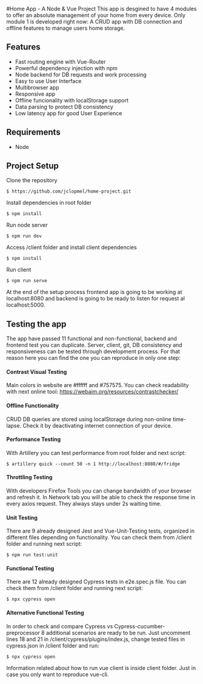 #Home App - A Node & Vue Project
This app is desgined to have 4 modules to offer an absolute management of your home from every device. Only module 1 is developed right now: A CRUD app with DB connection and offline features to manage users home storage.

## Features

- Fast routing engine with Vue-Router
- Powerful dependency injection with npm
- Node backend for DB requests and work processing
- Easy to use User Interface
- Multibrowser app
- Responsive app
- Offline funcionality with localStorage support
- Data parsing to protect DB consistency
- Low latency app for good User Experience

## Requirements
- Node

## Project Setup
Clone the repository
```
$ https://github.com/jclopmel/home-project.git
```
Install dependencies in root folder
```
$ npm install
```
Run node server
```
$ npm run dev
```
Access /client folder and install client dependencies
```
$ npm install
```
Run client
```
$ npm run serve
```
At the end of the setup process frontend app is going to be working at localhost:8080 and backend is going to be ready to listen for request al localhost:5000.

## Testing the app
The app have passed 11 functional and non-functional, backend and frontend test you can duplicate. Server, client, git, DB consistency and responsiveness can be tested through development process. For that reason here you can find the one you can reproduce in only one step:

#### Contrast Visual Testing
Main colors in website are #ffffff and #757575. You can check readability with next online tool:
https://webaim.org/resources/contrastchecker/
#### Offline Functionality
CRUD DB queries are stored using localStorage during non-online time-lapse. Check it by deactivating internet connection of your device.
#### Performance Testing
With Artillery you can test  performance from root folder and next script:
```
$ artillery quick --count 50 -n 1 http://localhost:8080/#/fridge
```
#### Throttling Testing
With developers Firefox Tools you can change bandwidth of your browser and refresh it. In Network tab you will be able to check the response time in every axios request. They always stays under 2s waiting time.
#### Unit Testing
There are 9 already designed Jest and Vue-Unit-Testing tests, organized in different files depending on functionality. You can check them from /client folder and running next script:
```
$ npm run test:unit
```
#### Functional Testing
There are 12 already designed Cypress tests in e2e.spec.js file. You can check them from /client folder and running next script:
```
$ npx cypress open
```
#### Alternative Functional Testing
In order to check and compare Cypress vs Cypress-cucumber-preprocessor 8 additional scenarios are ready to be run. Just uncomment lines 18 and 21 in /client/cypress/plugins/index.js, change tested files in cypress.json in /client folder and run:
```
$ npx cypress open
```
Information related about how to run vue client is inside client folder. Just in case you only want to reproduce vue-cli.